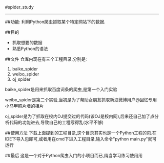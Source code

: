 #spider_study
***
##功能:
利用Python爬虫抓取某个特定网站下的数据.  

##目的
* 抓取想要的数据
* 熟悉Python的语法

##文件
仓库内现在有三个工程目录,分别是:

1. baike_spider
2. weibo_spider
3. oj_spider

baike_spider是用来抓取百度词条的爬虫,是第一个入门实验

weibo_spider是第二个实验,当初是为了帮助女朋友抓取新浪微博用户@回忆专用小马甲照片墙的相片

oj_spider是为了抓取在校内OJ提交过的代码(该OJ是校内网),后来还自己加了点分析代码的功能进去,导致自己的工程写得乱(水平不够)

##使用方法
下载上面提到的工程目录,这个目录其实也是一个Python工程的包.在IDE下导入包即可,或者用在cmd下进入工程目录,输入命令"python main.py"就可运行

##最后
这是一个对于Python爬虫入门的小项目而已,纯当学习练习使用用
